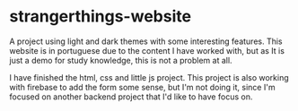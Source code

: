 # strangerthings-website
A project using light and dark themes with some interesting features. This website is in portuguese due to the content I have worked with, but as It is just a demo for study knowledge, this is not a problem at all. 

I have finished the html, css and little js project. This project is also working with firebase to add the form some sense, but I'm not doing it, since I'm focused on another backend project that I'd like to have focus on.